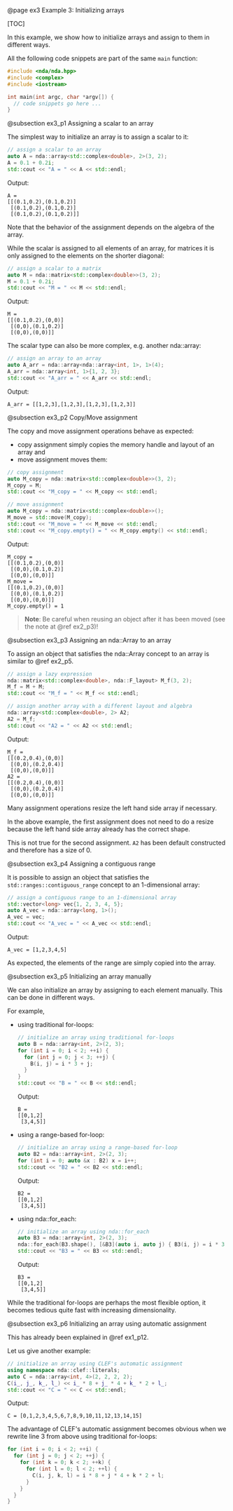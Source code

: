 @page ex3 Example 3: Initializing arrays

[TOC]

In this example, we show how to initialize arrays and assign to them in different ways.

All the following code snippets are part of the same `main` function:

```cpp
#include <nda/nda.hpp>
#include <complex>
#include <iostream>

int main(int argc, char *argv[]) {
  // code snippets go here ...
}
```

@subsection ex3_p1 Assigning a scalar to an array

The simplest way to initialize an array is to assign a scalar to it:

```cpp
// assign a scalar to an array
auto A = nda::array<std::complex<double>, 2>(3, 2);
A = 0.1 + 0.2i;
std::cout << "A = " << A << std::endl;
```

Output:

```
A =
[[(0.1,0.2),(0.1,0.2)]
 [(0.1,0.2),(0.1,0.2)]
 [(0.1,0.2),(0.1,0.2)]]
```

Note that the behavior of the assignment depends on the algebra of the array.

While the scalar is assigned to all elements of an array, for matrices it is only assigned to the elements on the
shorter diagonal:

```cpp
// assign a scalar to a matrix
auto M = nda::matrix<std::complex<double>>(3, 2);
M = 0.1 + 0.2i;
std::cout << "M = " << M << std::endl;
```

Output:

```
M =
[[(0.1,0.2),(0,0)]
 [(0,0),(0.1,0.2)]
 [(0,0),(0,0)]]
```

The scalar type can also be more complex, e.g. another nda::array:

```cpp
// assign an array to an array
auto A_arr = nda::array<nda::array<int, 1>, 1>(4);
A_arr = nda::array<int, 1>{1, 2, 3};
std::cout << "A_arr = " << A_arr << std::endl;
```

Output:

```
A_arr = [[1,2,3],[1,2,3],[1,2,3],[1,2,3]]
```

@subsection ex3_p2 Copy/Move assignment

The copy and move assignment operations behave as expected:

- copy assignment simply copies the memory handle and layout of an array and
- move assignment moves them:

```cpp
// copy assignment
auto M_copy = nda::matrix<std::complex<double>>(3, 2);
M_copy = M;
std::cout << "M_copy = " << M_copy << std::endl;

// move assignment
auto M_copy = nda::matrix<std::complex<double>>();
M_move = std::move(M_copy);
std::cout << "M_move = " << M_move << std::endl;
std::cout << "M_copy.empty() = " << M_copy.empty() << std::endl;
```

Output:

```
M_copy =
[[(0.1,0.2),(0,0)]
 [(0,0),(0.1,0.2)]
 [(0,0),(0,0)]]
M_move =
[[(0.1,0.2),(0,0)]
 [(0,0),(0.1,0.2)]
 [(0,0),(0,0)]]
M_copy.empty() = 1
```

> **Note**: Be careful when reusing an object after it has been moved (see the note at @ref ex2_p3)!

@subsection ex3_p3 Assigning an nda::Array to an array

To assign an object that satisfies the nda::Array concept to an array is similar to @ref ex2_p5.

```cpp
// assign a lazy expression
nda::matrix<std::complex<double>, nda::F_layout> M_f(3, 2);
M_f = M + M;
std::cout << "M_f = " << M_f << std::endl;

// assign another array with a different layout and algebra
nda::array<std::complex<double>, 2> A2;
A2 = M_f;
std::cout << "A2 = " << A2 << std::endl;
```

Output:

```
M_f =
[[(0.2,0.4),(0,0)]
 [(0,0),(0.2,0.4)]
 [(0,0),(0,0)]]
A2 =
[[(0.2,0.4),(0,0)]
 [(0,0),(0.2,0.4)]
 [(0,0),(0,0)]]
```

Many assignment operations resize the left hand side array if necessary.

In the above example, the first assignment does not need to do a resize because the left hand side array already has the
correct shape.

This is not true for the second assignment.
`A2` has been default constructed and therefore has a size of 0.

@subsection ex3_p4 Assigning a contiguous range

It is possible to assign an object that satisfies the `std::ranges::contiguous_range` concept to an 1-dimensional array:

```cpp
// assign a contiguous range to an 1-dimensional array
std::vector<long> vec{1, 2, 3, 4, 5};
auto A_vec = nda::array<long, 1>();
A_vec = vec;
std::cout << "A_vec = " << A_vec << std::endl;
```

Output:

```
A_vec = [1,2,3,4,5]
```

As expected, the elements of the range are simply copied into the array.

@subsection ex3_p5 Initializing an array manually

We can also initialize an array by assigning to each element manually.
This can be done in different ways.

For example,

- using traditional for-loops:

  ```cpp
  // initialize an array using traditional for-loops
  auto B = nda::array<int, 2>(2, 3);
  for (int i = 0; i < 2; ++i) {
    for (int j = 0; j < 3; ++j) {
      B(i, j) = i * 3 + j;
    }
  }
  std::cout << "B = " << B << std::endl;
  ```

  Output:

  ```
  B =
  [[0,1,2]
   [3,4,5]]
  ```

- using a range-based for-loop:

  ```cpp
  // initialize an array using a range-based for-loop
  auto B2 = nda::array<int, 2>(2, 3);
  for (int i = 0; auto &x : B2) x = i++;
  std::cout << "B2 = " << B2 << std::endl;
  ```

  Output:

  ```
  B2 =
  [[0,1,2]
   [3,4,5]]
  ```

- using nda::for_each:

  ```cpp
  // initialize an array using nda::for_each
  auto B3 = nda::array<int, 2>(2, 3);
  nda::for_each(B3.shape(), [&B3](auto i, auto j) { B3(i, j) = i * 3 + j; });
  std::cout << "B3 = " << B3 << std::endl;
  ```

  Output:

  ```
  B3 =
  [[0,1,2]
   [3,4,5]]
  ```

While the traditional for-loops are perhaps the most flexible option, it becomes tedious quite fast with increasing
dimensionality.

@subsection ex3_p6 Initializing an array using automatic assignment

This has already been explained in @ref ex1_p12.

Let us give another example:

```cpp
// initialize an array using CLEF's automatic assignment
using namespace nda::clef::literals;
auto C = nda::array<int, 4>(2, 2, 2, 2);
C(i_, j_, k_, l_) << i_ * 8 + j_ * 4 + k_ * 2 + l_;
std::cout << "C = " << C << std::endl;
```

Output:

```
C = [0,1,2,3,4,5,6,7,8,9,10,11,12,13,14,15]
```

The advantage of CLEF's automatic assignment becomes obvious when we rewrite line 3 from above using traditional
for-loops:

```cpp
for (int i = 0; i < 2; ++i) {
  for (int j = 0; j < 2; ++j) {
    for (int k = 0; k < 2; ++k) {
      for (int l = 0; l < 2; ++l) {
        C(i, j, k, l) = i * 8 + j * 4 + k * 2 + l;
      }
    }
  }
}
```
